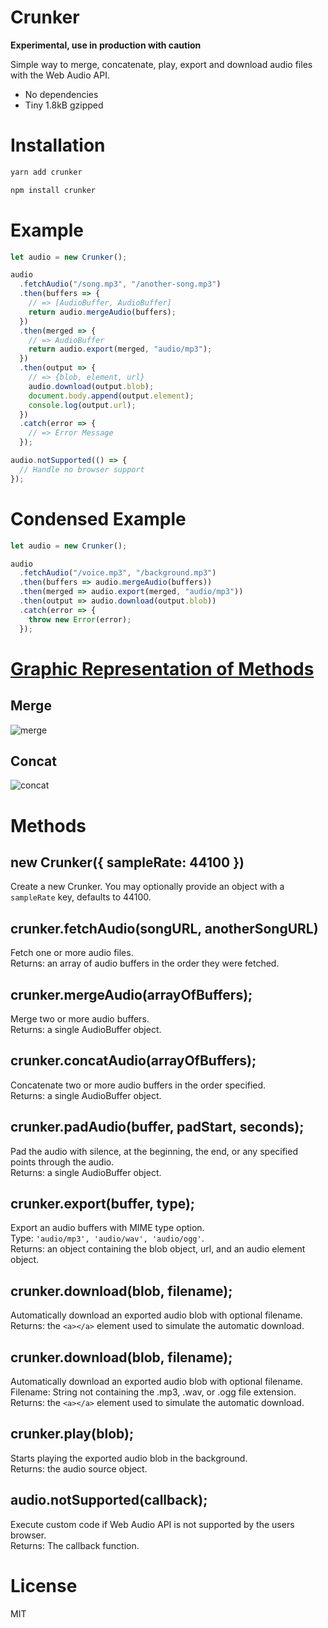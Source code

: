 # Crunker

**Experimental, use in production with caution**

Simple way to merge, concatenate, play, export and download audio files with the Web Audio API.

- No dependencies
- Tiny 1.8kB gzipped

# Installation

```sh
yarn add crunker
```
```sh
npm install crunker
```

# Example

```javascript
let audio = new Crunker();

audio
  .fetchAudio("/song.mp3", "/another-song.mp3")
  .then(buffers => {
    // => [AudioBuffer, AudioBuffer]
    return audio.mergeAudio(buffers);
  })
  .then(merged => {
    // => AudioBuffer
    return audio.export(merged, "audio/mp3");
  })
  .then(output => {
    // => {blob, element, url}
    audio.download(output.blob);
    document.body.append(output.element);
    console.log(output.url);
  })
  .catch(error => {
    // => Error Message
  });

audio.notSupported(() => {
  // Handle no browser support
});
```

# Condensed Example

```javascript
let audio = new Crunker();

audio
  .fetchAudio("/voice.mp3", "/background.mp3")
  .then(buffers => audio.mergeAudio(buffers))
  .then(merged => audio.export(merged, "audio/mp3"))
  .then(output => audio.download(output.blob))
  .catch(error => {
    throw new Error(error);
  });
```

# [Graphic Representation of Methods](https://github.com/jackedgson/crunker/issues/16)

## Merge

![merge](https://user-images.githubusercontent.com/12958674/88806278-968f0680-d186-11ea-9cb5-8ef2606ffcc7.png)

## Concat

![concat](https://user-images.githubusercontent.com/12958674/88806297-9d1d7e00-d186-11ea-8cd2-c64cb0324845.png)


# Methods

## new Crunker({ sampleRate: 44100 })

Create a new Crunker.
You may optionally provide an object with a `sampleRate` key, defaults to 44100.

## crunker.fetchAudio(songURL, anotherSongURL)

Fetch one or more audio files.  
Returns: an array of audio buffers in the order they were fetched.

## crunker.mergeAudio(arrayOfBuffers);

Merge two or more audio buffers.  
Returns: a single AudioBuffer object.

## crunker.concatAudio(arrayOfBuffers);

Concatenate two or more audio buffers in the order specified.  
Returns: a single AudioBuffer object.

## crunker.padAudio(buffer, padStart, seconds);
Pad the audio with silence, at the beginning, the end, or any specified points through the audio.  
Returns: a single AudioBuffer object.

## crunker.export(buffer, type);

Export an audio buffers with MIME type option.  
Type: `'audio/mp3', 'audio/wav', 'audio/ogg'`.  
Returns: an object containing the blob object, url, and an audio element object.

## crunker.download(blob, filename);

Automatically download an exported audio blob with optional filename.  
Returns: the `<a></a>` element used to simulate the automatic download.

## crunker.download(blob, filename);

Automatically download an exported audio blob with optional filename.  
Filename: String not containing the .mp3, .wav, or .ogg file extension.  
Returns: the `<a></a>` element used to simulate the automatic download.

## crunker.play(blob);

Starts playing the exported audio blob in the background.  
Returns: the audio source object.

## audio.notSupported(callback);

Execute custom code if Web Audio API is not supported by the users browser.  
Returns: The callback function.

# License

MIT
